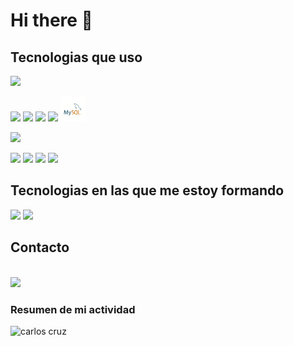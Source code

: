 # Hi there 👋


## Tecnologias que uso
<code><img height="25" src="https://img.shields.io/badge/Visual_Studio_Code-0078D4?style=for-the-badge&logo=visual%20studio%20code&logoColor=white"></code>
<!-- imagenes de tecnologias que uso -->
<code><img height="30" src="https://img.shields.io/badge/Figma-F24E1E?style=for-the-badge&logo=figma&logoColor=white"></code>
<code><img height="30" src="https://img.shields.io/badge/GitKraken-179287?style=for-the-badge&logo=GitKraken&logoColor=white"></code>
<code><img height="30" src="https://img.shields.io/badge/Xampp-F37623?style=for-the-badge&logo=xampp&logoColor=white"></code>
<code><img height="30" src="https://img.shields.io/badge/Trello-0052CC?style=for-the-badge&logo=trello&logoColor=white"></code>
<code><img height="40" src="https://raw.githubusercontent.com/github/explore/80688e429a7d4ef2fca1e82350fe8e3517d3494d/topics/mysql/mysql.png"></code>

<code><img height="30" src="https://img.shields.io/badge/Bootstrap-563D7C?style=for-the-badge&logo=bootstrap&logoColor=white"></code>

<code><img height="30" src="https://img.shields.io/badge/HTML5-E34F26?style=for-the-badge&logo=html5&logoColor=white"></code>
<code><img height="30" src="https://img.shields.io/badge/CSS3-1572B6?style=for-the-badge&logo=css3&logoColor=white"></code>
<code><img height="30" src="https://img.shields.io/badge/Python-3776AB?style=for-the-badge&logo=python&logoColor=white"></code>
<code><img height="30" src="https://img.shields.io/badge/Sass-CC6699?style=for-the-badge&logo=sass&logoColor=white"></code>


## Tecnologias en las que me estoy formando
<!-- imagenes de lenguajes que estoy aprendiendo -->
<code><img height="30" src="https://img.shields.io/badge/AlpineJS-8BC0D0?style=for-the-badge&logo=alpine.js&logoColor=white"></code>
<code><img height="30" src="https://img.shields.io/badge/Tailwind_CSS-38B2AC?style=for-the-badge&logo=tailwind-css&logoColor=white"></code>


## Contacto
<!-- link a correo -->
<code> <a href="mailto:a2carcruzinfo@gmail.com"><img height="20" src="https://img.shields.io/badge/Gmail-D14836?style=for-the-badge&logo=gmail&logoColor=white"></a></code>
<!-- <code><a a href="https://www.codecademy.com/learn"><img height="20" src="https://img.shields.io/badge/Codecademy-FFF0E5?style=for-the-badge&logo=codecademy&logoColor=303347"></a></code> -->

### Resumen de mi actividad
<!-- github stats -->
<!-- <p> <img src="https://github-readme-stats.vercel.app/api?username=Carloscruzvalencia&show_icons=true&theme=gotham" alt="carlos cruz" /> -->

<p> <img src="https://github-readme-stats.vercel.app/api/top-langs/?username=Carloscruzvalencia&langs_count=10&layout=compact" alt="carlos cruz" />


<!-- https://github.com/alexandresanlim/Badges4-README.md-Profile -->
